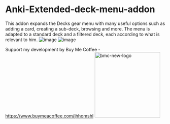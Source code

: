# Anki-Extended-deck-menu-addon
This addon expands the Decks gear menu with many useful options such as adding a card, creating a sub-deck, browsing and more. The menu is adapted to a standard deck and a filtered deck, each according to what is relevant to him.
![image](https://user-images.githubusercontent.com/76751053/155430507-5122add5-2077-4088-bb47-4a36eb7b8382.png)
![image](https://user-images.githubusercontent.com/76751053/155430522-ac84dd93-2d6e-42d6-b793-dc226fd9e2ab.png)


Support my development by Buy Me Coffee - https://www.buymeacoffee.com/jhhomshl
<a href="https://www.buymeacoffee.com/jhhomshl" target="_blank" rel="noopener"> <img width="206" alt="bmc-new-logo" src="https://user-images.githubusercontent.com/76751053/155430577-c25c6a28-2799-4be6-b2d6-7b163df0fd98.png"></a>
